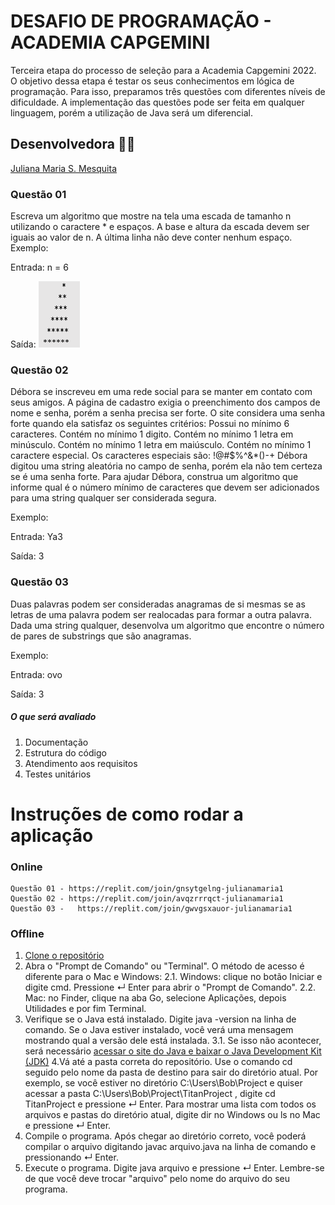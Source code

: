 # DESAFIO DE PROGRAMAÇÃO - ACADEMIA CAPGEMINI
 Terceira etapa do processo de seleção para a Academia Capgemini 2022. O objetivo dessa etapa é testar os seus conhecimentos em lógica de programação. Para isso, preparamos três questões com diferentes níveis de dificuldade. A implementação das questões pode ser feita em qualquer linguagem, porém a utilização de Java será um diferencial.

## Desenvolvedora :woman_cartwheeling:
<a href="https://github.com/JulianaMariaSousaMesquita"> Juliana Maria S. Mesquita</a><br>

### Questão 01
Escreva um algoritmo que mostre na tela uma escada de tamanho n utilizando o caractere * e espaços. A base e altura da escada devem ser iguais ao valor de n. A última linha não deve conter nenhum espaço.
Exemplo:

Entrada:
n = 6

Saída:
![](https://github.com/JulianaMariaSousaMesquita/DESAFIO-ACADEMIA-CAPGEMINI/blob/main/saida01.png)


### Questão 02
Débora se inscreveu em uma rede social para se manter em contato com seus amigos. A página de cadastro exigia o preenchimento dos campos de nome e senha, porém a senha precisa ser forte. O site considera uma senha forte quando ela satisfaz os seguintes critérios:
Possui no mínimo 6 caracteres.
Contém no mínimo 1 digito.
Contém no mínimo 1 letra em minúsculo.
Contém no mínimo 1 letra em maiúsculo.
Contém no mínimo 1 caractere especial. Os caracteres especiais são: !@#$%^&*()-+
Débora digitou uma string aleatória no campo de senha, porém ela não tem certeza se é uma senha forte. Para ajudar Débora, construa um algoritmo que informe qual é o número mínimo de caracteres que devem ser adicionados para uma string qualquer ser considerada segura.

Exemplo:

Entrada:
Ya3

Saída:
3

### Questão 03
Duas palavras podem ser consideradas anagramas de si mesmas se as letras de uma palavra podem ser realocadas para formar a outra palavra. Dada uma string qualquer, desenvolva um algoritmo que encontre o número de pares de substrings que são anagramas.

Exemplo:

Entrada:
ovo

Saída:
3

##### O que será avaliado
1. Documentação
2. Estrutura do código
3. Atendimento aos requisitos
4. Testes unitários



# Instruções de como rodar a aplicação
### Online
    Questão 01 - https://replit.com/join/gnsytgelng-julianamaria1                     
    Questão 02 - https://replit.com/join/avqzrrrqct-julianamaria1                   
    Questão 03 -   https://replit.com/join/gwvgsxauor-julianamaria1                        

### Offline
1. [Clone o repositório](https://docs.github.com/pt/repositories/creating-and-managing-repositories/cloning-a-repository)
2. Abra o "Prompt de Comando" ou "Terminal". O método de acesso é diferente para o Mac e Windows:
  2.1. Windows: clique no botão Iniciar e digite cmd. Pressione ↵ Enter para abrir o "Prompt de Comando".
  2.2. Mac: no Finder, clique na aba Go, selecione Aplicações, depois Utilidades e por fim Terminal.
3. Verifique se o Java está instalado. Digite java -version na linha de comando. Se o Java estiver instalado, você verá uma mensagem mostrando qual a versão dele está instalada.
  3.1. Se isso não acontecer, será necessário [acessar o site do Java e baixar o Java Development Kit (JDK)](https://www.oracle.com/java/technologies/downloads/)
4.Vá até a pasta correta do repositório. Use o comando cd seguido pelo nome da pasta de destino para sair do diretório atual.
Por exemplo, se você estiver no diretório C:\Users\Bob\Project e quiser acessar a pasta C:\Users\Bob\Project\TitanProject , digite cd TitanProject e pressione ↵ Enter.
Para mostrar uma lista com todos os arquivos e pastas do diretório atual, digite dir no Windows ou ls no Mac e pressione ↵ Enter.
5. Compile o programa. Após chegar ao diretório correto, você poderá compilar o arquivo digitando javac arquivo.java na linha de comando e pressionando ↵ Enter.
6. Execute o programa. Digite java arquivo e pressione ↵ Enter. Lembre-se de que você deve trocar "arquivo" pelo nome do arquivo do seu programa.

  
 
